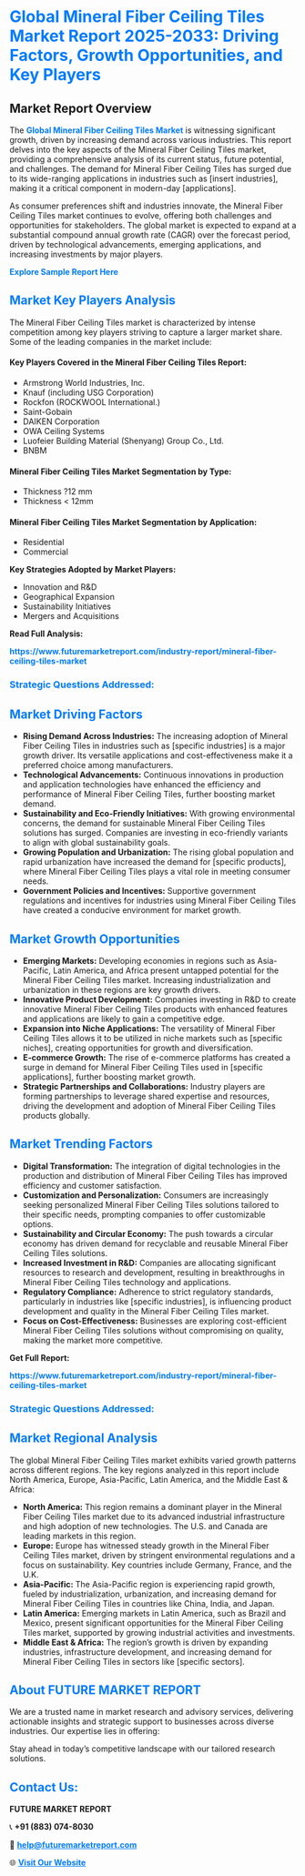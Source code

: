 <h1 style="color: #007BFF;">Global Mineral Fiber Ceiling Tiles Market Report 2025-2033: Driving Factors, Growth Opportunities, and Key Players</h1>

<section id="overview">
<h2>Market Report Overview</h2>
<p>The <a href="https://www.futuremarketreport.com/industry-report/mineral-fiber-ceiling-tiles-market" style="color: #007BFF; text-decoration: none;"><strong>Global Mineral Fiber Ceiling Tiles Market</strong></a> is witnessing significant growth, driven by increasing demand across various industries. This report delves into the key aspects of the Mineral Fiber Ceiling Tiles market, providing a comprehensive analysis of its current status, future potential, and challenges. The demand for Mineral Fiber Ceiling Tiles has surged due to its wide-ranging applications in industries such as [insert industries], making it a critical component in modern-day [applications].</p>
<p>As consumer preferences shift and industries innovate, the Mineral Fiber Ceiling Tiles market continues to evolve, offering both challenges and opportunities for stakeholders. The global market is expected to expand at a substantial compound annual growth rate (CAGR) over the forecast period, driven by technological advancements, emerging applications, and increasing investments by major players.</p>
</section>

<section id="overview">
<p><a href="https://www.futuremarketreport.com/request-sample/reportId=28395" style="color: #007BFF; text-decoration: none;"><strong>Explore Sample Report Here</strong></a></p>
</section>

<section id="key-players">
<h2 style="color: #007BFF;">Market Key Players Analysis</h2>
<p>The Mineral Fiber Ceiling Tiles market is characterized by intense competition among key players striving to capture a larger market share. Some of the leading companies in the market include:</p>
<h4>Key Players Covered in the Mineral Fiber Ceiling Tiles Report:</h4>
<ul><li>Armstrong World Industries, Inc.</li><li>Knauf (including USG Corporation)</li><li>Rockfon (ROCKWOOL International.)</li><li>Saint-Gobain</li><li>DAIKEN Corporation</li><li>OWA Ceiling Systems</li><li>Luofeier Building Material (Shenyang) Group Co., Ltd.</li><li>BNBM</li></ul>
<h4>Mineral Fiber Ceiling Tiles Market Segmentation by Type:</h4>
<ul><li>Thickness ?12 mm</li><li>Thickness &lt; 12mm</li></ul>

<h4>Mineral Fiber Ceiling Tiles Market Segmentation by Application:</h4>
<ul><li>Residential</li><li>Commercial</li></ul>
<p><strong>Key Strategies Adopted by Market Players:</strong></p>
<ul>
<li>Innovation and R&D</li>
<li>Geographical Expansion</li>
<li>Sustainability Initiatives</li>
<li>Mergers and Acquisitions</li>
</ul>
</section>

<section>
<p><strong>Read Full Analysis: </strong></p><a href="https://www.futuremarketreport.com/industry-report/mineral-fiber-ceiling-tiles-market" style="color: #007BFF; text-decoration: none;"><strong>https://www.futuremarketreport.com/industry-report/mineral-fiber-ceiling-tiles-market</strong></a>
<h3 style="color: #007BFF;">Strategic Questions Addressed:</h3>
</section>

<section id="driving-factors">
<h2 style="color: #007BFF;">Market Driving Factors</h2>
<ul>
<li><strong>Rising Demand Across Industries:</strong> The increasing adoption of Mineral Fiber Ceiling Tiles in industries such as [specific industries] is a major growth driver. Its versatile applications and cost-effectiveness make it a preferred choice among manufacturers.</li>
<li><strong>Technological Advancements:</strong> Continuous innovations in production and application technologies have enhanced the efficiency and performance of Mineral Fiber Ceiling Tiles, further boosting market demand.</li>
<li><strong>Sustainability and Eco-Friendly Initiatives:</strong> With growing environmental concerns, the demand for sustainable Mineral Fiber Ceiling Tiles solutions has surged. Companies are investing in eco-friendly variants to align with global sustainability goals.</li>
<li><strong>Growing Population and Urbanization:</strong> The rising global population and rapid urbanization have increased the demand for [specific products], where Mineral Fiber Ceiling Tiles plays a vital role in meeting consumer needs.</li>
<li><strong>Government Policies and Incentives:</strong> Supportive government regulations and incentives for industries using Mineral Fiber Ceiling Tiles have created a conducive environment for market growth.</li>
</ul>
</section>

<section id="growth-opportunities">
<h2 style="color: #007BFF;">Market Growth Opportunities</h2>
<ul>
<li><strong>Emerging Markets:</strong> Developing economies in regions such as Asia-Pacific, Latin America, and Africa present untapped potential for the Mineral Fiber Ceiling Tiles market. Increasing industrialization and urbanization in these regions are key growth drivers.</li>
<li><strong>Innovative Product Development:</strong> Companies investing in R&D to create innovative Mineral Fiber Ceiling Tiles products with enhanced features and applications are likely to gain a competitive edge.</li>
<li><strong>Expansion into Niche Applications:</strong> The versatility of Mineral Fiber Ceiling Tiles allows it to be utilized in niche markets such as [specific niches], creating opportunities for growth and diversification.</li>
<li><strong>E-commerce Growth:</strong> The rise of e-commerce platforms has created a surge in demand for Mineral Fiber Ceiling Tiles used in [specific applications], further boosting market growth.</li>
<li><strong>Strategic Partnerships and Collaborations:</strong> Industry players are forming partnerships to leverage shared expertise and resources, driving the development and adoption of Mineral Fiber Ceiling Tiles products globally.</li>
</ul>
</section>

<section id="trending-factors">
<h2 style="color: #007BFF;">Market Trending Factors</h2>
<ul>
<li><strong>Digital Transformation:</strong> The integration of digital technologies in the production and distribution of Mineral Fiber Ceiling Tiles has improved efficiency and customer satisfaction.</li>
<li><strong>Customization and Personalization:</strong> Consumers are increasingly seeking personalized Mineral Fiber Ceiling Tiles solutions tailored to their specific needs, prompting companies to offer customizable options.</li>
<li><strong>Sustainability and Circular Economy:</strong> The push towards a circular economy has driven demand for recyclable and reusable Mineral Fiber Ceiling Tiles solutions.</li>
<li><strong>Increased Investment in R&D:</strong> Companies are allocating significant resources to research and development, resulting in breakthroughs in Mineral Fiber Ceiling Tiles technology and applications.</li>
<li><strong>Regulatory Compliance:</strong> Adherence to strict regulatory standards, particularly in industries like [specific industries], is influencing product development and quality in the Mineral Fiber Ceiling Tiles market.</li>
<li><strong>Focus on Cost-Effectiveness:</strong> Businesses are exploring cost-efficient Mineral Fiber Ceiling Tiles solutions without compromising on quality, making the market more competitive.</li>
</ul>
</section>

<section>
<p><strong>Get Full Report: </strong></p><a href="https://www.futuremarketreport.com/industry-report/mineral-fiber-ceiling-tiles-market" style="color: #007BFF; text-decoration: none;"><strong>https://www.futuremarketreport.com/industry-report/mineral-fiber-ceiling-tiles-market</strong></a>
<h3 style="color: #007BFF;">Strategic Questions Addressed:</h3>
</section>


<section id="regional-analysis">
<h2 style="color: #007BFF;">Market Regional Analysis</h2>
<p>The global Mineral Fiber Ceiling Tiles market exhibits varied growth patterns across different regions. The key regions analyzed in this report include North America, Europe, Asia-Pacific, Latin America, and the Middle East & Africa:</p>
<ul>
<li><strong>North America:</strong> This region remains a dominant player in the Mineral Fiber Ceiling Tiles market due to its advanced industrial infrastructure and high adoption of new technologies. The U.S. and Canada are leading markets in this region.</li>
<li><strong>Europe:</strong> Europe has witnessed steady growth in the Mineral Fiber Ceiling Tiles market, driven by stringent environmental regulations and a focus on sustainability. Key countries include Germany, France, and the U.K.</li>
<li><strong>Asia-Pacific:</strong> The Asia-Pacific region is experiencing rapid growth, fueled by industrialization, urbanization, and increasing demand for Mineral Fiber Ceiling Tiles in countries like China, India, and Japan.</li>
<li><strong>Latin America:</strong> Emerging markets in Latin America, such as Brazil and Mexico, present significant opportunities for the Mineral Fiber Ceiling Tiles market, supported by growing industrial activities and investments.</li>
<li><strong>Middle East & Africa:</strong> The region’s growth is driven by expanding industries, infrastructure development, and increasing demand for Mineral Fiber Ceiling Tiles in sectors like [specific sectors].</li>
</ul>
</section>

<footer>
<h2 style="color: #007BFF;">About FUTURE MARKET REPORT</h2>
<p>We are a trusted name in market research and advisory services, delivering actionable insights and strategic support to businesses across diverse industries. Our expertise lies in offering:</p>

<p>Stay ahead in today’s competitive landscape with our tailored research solutions.</p>

<h2 style="color: #007BFF;">Contact Us:</h2>
<p><strong>FUTURE MARKET REPORT</strong></p>
<p>📞 <strong>+91 (883) 074-8030</strong></p>
<p>📧 <strong><a href="mailto:help@futuremarketreport.com" style="color: #007BFF;">help@futuremarketreport.com</a></strong></p>
<p>🌐 <strong><a href="https://www.futuremarketreport.com/" style="color: #007BFF;">Visit Our Website</a></strong></p>
</footer>